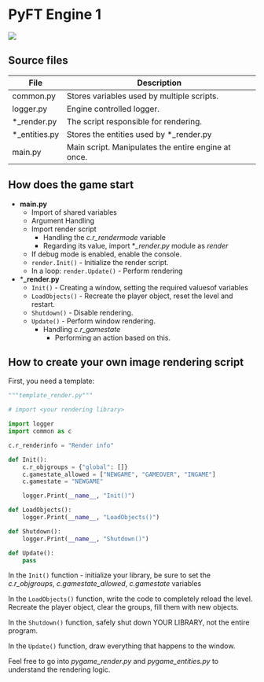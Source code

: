# PyFT Engine 1
![](https://www.gnu.org/graphics/gplv3-with-text-136x68.png)

## Source files

| File          | Description                                         |
|---------------|-----------------------------------------------------|
| common.py     | Stores variables used by multiple scripts.          |
| logger.py     | Engine controlled logger.                           |
| *_render.py   | The script responsible for rendering.               |
| *_entities.py | Stores the entities used by *_render.py             |
| main.py       | Main script. Manipulates the entire engine at once. |

## How does the game start
* **main.py**
    * Import of shared variables
    * Argument Handling
    * Import render script
        * Handling the *c.r_rendermode* variable
        * Regarding its value, import **_render.py* module as *render*
    * If debug mode is enabled, enable the console.
    * `render.Init()` - Initialize the render script.
    * In a loop: `render.Update()` - Perform rendering
* ***_render.py**
    * `Init()` - Creating a window, setting the required values ​​of variables
    * `LoadObjects()` - Recreate the player object, reset the level and restart.
    * `Shutdown()` - Disable rendering.
    * `Update()` - Perform window rendering.
        * Handling *c.r_gamestate*
            * Performing an action based on this.

## How to create your own image rendering script
First, you need a template:
```py
"""template_render.py"""

# import <your rendering library>

import logger
import common as c

c.r_renderinfo = "Render info"

def Init():
    c.r_objgroups = {"global": []}
    c.gamestate_allowed = ["NEWGAME", "GAMEOVER", "INGAME"]
    c.gamestate = "NEWGAME"

    logger.Print(__name__, "Init()")

def LoadObjects():
    logger.Print(__name__, "LoadObjects()")

def Shutdown():
    logger.Print(__name__, "Shutdown()")

def Update():
    pass
```
In the `Init()` function - initialize your library, be sure to set the *c.r_objgroups*, *c.gamestate_allowed*, *c.gamestate* variables

In the `LoadObjects()` function, write the code to completely reload the level. Recreate the player object, clear the groups, fill them with new objects.

In the `Shutdown()` function, safely shut down YOUR LIBRARY, not the entire program.

In the `Update()` function, draw everything that happens to the window.

Feel free to go into *pygame_render.py* and *pygame_entities.py* to understand the rendering logic.
